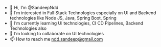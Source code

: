 - 👋 Hi, I’m @SandeepNdd
- 👀 I’m interested in Full Stack Technologies especially on UI and Backend technologies like Node JS, Java, Spring Boot, Spring
- 🌱 I’m currently learning UI technologies, CI CD Pipelines, Backend Technologies also
- 💞️ I’m looking to collaborate on UI technologies
- 📫 How to reach me ndd.sandeep@gmail.com

<!---
SandeepNdd/SandeepNdd is a ✨ special ✨ repository because its `README.md` (this file) appears on your GitHub profile.
You can click the Preview link to take a look at your changes.
--->
